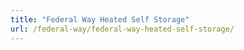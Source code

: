 ```yaml
---
title: "Federal Way Heated Self Storage"
url: /federal-way/federal-way-heated-self-storage/
---
```

